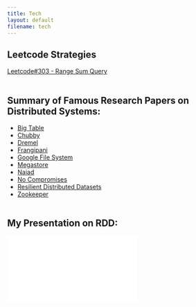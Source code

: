 ```yaml
---
title: Tech 
layout: default
filename: tech 
--- 
```


## Leetcode Strategies
[Leetcode#303 - Range Sum Query](/dsvinod90/leetcode/303)
<br /> <br />
## Summary of Famous Research Papers on Distributed Systems:
* [Big Table](/dsvinod90/research_papers/big_table)
* [Chubby](/dsvinod90/research_papers/chubby)
* [Dremel](/dsvinod90/research_papers/dremel)
* [Frangipani](/dsvinod90/research_papers/frangipani)
* [Google File System](/dsvinod90/research_papers/gfs)
* [Megastore](/dsvinod90/research_papers/megastore)
* [Naiad](/dsvinod90/research_papers/naiad)
* [No Compromises](/dsvinod90/research_papers/no_compromises)
* [Resilient Distributed Datasets](/dsvinod90/research_papers/rdd)
* [Zookeeper](/dsvinod90/research_papers/zookeeper)
<br /> <br />
## My Presentation on RDD:
[![RDD Presentation](/dsvinod90/research_papers/rdd_presentation_pdf.pdf)](/dsvinod90/research_papers/rdd_presentation_pdf.pdf)